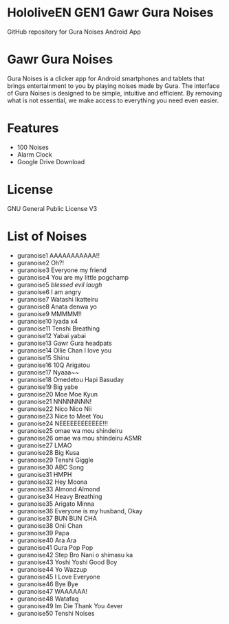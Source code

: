 # HololiveEN GEN1 Gawr Gura Noises
 GitHub repository for Gura Noises Android App
 
# Gawr Gura Noises
Gura Noises is a clicker app for Android smartphones and tablets that brings entertainment to you by playing noises made by Gura.
The interface of Gura Noises is designed to be simple, intuitive and efficient. By removing what is not essential, we make access to everything you need even easier.

# Features
* 100 Noises
* Alarm Clock
* Google Drive Download

# License
GNU General Public License V3

# List of Noises
* guranoise1 AAAAAAAAAAA!!
* guranoise2 Oh?!
* guranoise3 Everyone my friend
* guranoise4 You are my little pogchamp
* guranoise5 *blessed evil laugh*
* guranoise6 I am angry
* guranoise7 Watashi Ikatteiru
* guranoise8 Anata denwa yo
* guranoise9 MMMMM!!
* guranoise10 Iyada x4
* guranoise11 Tenshi Breathing
* guranoise12 Yabai yabai
* guranoise13 Gawr Gura headpats
* guranoise14 Ollie Chan I love you 
* guranoise15 Shinu
* guranoise16 10Q Arigatou
* guranoise17 Nyaaa~~
* guranoise18 Omedetou Hapi Basuday
* guranoise19 Big yabe
* guranoise20 Moe Moe Kyun
* guranoise21 NNNNNNNN!
* guranoise22 Nico Nico Nii
* guranoise23 Nice to Meet You
* guranoise24 NEEEEEEEEEEEE!!!
* guranoise25 omae wa mou shindeiru 
* guranoise26 omae wa mou shindeiru ASMR
* guranoise27 LMAO
* guranoise28 Big Kusa
* guranoise29 Tenshi Giggle
* guranoise30 ABC Song
* guranoise31 HMPH
* guranoise32 Hey Moona
* guranoise33 Almond Almond
* guranoise34 Heavy Breathing
* guranoise35 Arigato Minna
* guranoise36 Everyone is my husband, Okay
* guranoise37 BUN BUN CHA
* guranoise38 Onii Chan
* guranoise39 Papa
* guranoise40 Ara Ara
* guranoise41 Gura Pop Pop
* guranoise42 Step Bro Nani o shimasu ka
* guranoise43 Yoshi Yoshi Good Boy
* guranoise44 Yo Wazzup
* guranoise45 I Love Everyone
* guranoise46 Bye Bye
* guranoise47 WAAAAAA!
* guranoise48 Watafaq
* guranoise49 Im Die Thank You 4ever
* guranoise50 Tenshi Noises


      
